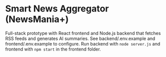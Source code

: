 # Smart News Aggregator (NewsMania+)
Full-stack prototype with React frontend and Node.js backend that fetches RSS feeds and generates AI summaries.
See backend/.env.example and frontend/.env.example to configure.
Run backend with `node server.js` and frontend with `npm start` in the frontend folder.
